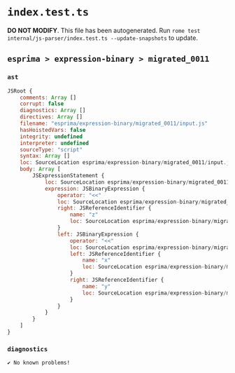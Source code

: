 # `index.test.ts`

**DO NOT MODIFY**. This file has been autogenerated. Run `rome test internal/js-parser/index.test.ts --update-snapshots` to update.

## `esprima > expression-binary > migrated_0011`

### `ast`

```javascript
JSRoot {
	comments: Array []
	corrupt: false
	diagnostics: Array []
	directives: Array []
	filename: "esprima/expression-binary/migrated_0011/input.js"
	hasHoistedVars: false
	integrity: undefined
	interpreter: undefined
	sourceType: "script"
	syntax: Array []
	loc: SourceLocation esprima/expression-binary/migrated_0011/input.js 1:0-2:0
	body: Array [
		JSExpressionStatement {
			loc: SourceLocation esprima/expression-binary/migrated_0011/input.js 1:0-1:11
			expression: JSBinaryExpression {
				operator: "<<"
				loc: SourceLocation esprima/expression-binary/migrated_0011/input.js 1:0-1:11
				right: JSReferenceIdentifier {
					name: "z"
					loc: SourceLocation esprima/expression-binary/migrated_0011/input.js 1:10-1:11 (z)
				}
				left: JSBinaryExpression {
					operator: "<<"
					loc: SourceLocation esprima/expression-binary/migrated_0011/input.js 1:0-1:6
					left: JSReferenceIdentifier {
						name: "x"
						loc: SourceLocation esprima/expression-binary/migrated_0011/input.js 1:0-1:1 (x)
					}
					right: JSReferenceIdentifier {
						name: "y"
						loc: SourceLocation esprima/expression-binary/migrated_0011/input.js 1:5-1:6 (y)
					}
				}
			}
		}
	]
}
```

### `diagnostics`

```
✔ No known problems!

```
